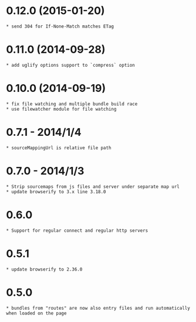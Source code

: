 # 0.12.0 (2015-01-20)

	* send 304 for If-None-Match matches ETag

# 0.11.0 (2014-09-28)

	* add uglify options support to `compress` option

# 0.10.0 (2014-09-19)

	* fix file watching and multiple bundle build race
	* use filewatcher module for file watching

# 0.7.1 - 2014/1/4

	* sourceMappingUrl is relative file path

# 0.7.0 - 2014/1/3

	* Strip sourcemaps from js files and server under separate map url
	* update browserify to 3.x line 3.18.0

# 0.6.0

	* Support for regular connect and regular http servers

# 0.5.1

	* update browserify to 2.36.0

# 0.5.0

	* bundles from "routes" are now also entry files and run automatically
	when loaded on the page
